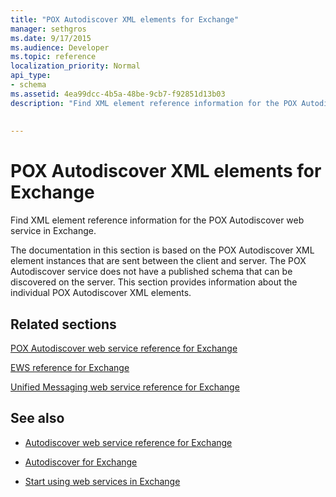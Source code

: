 ```yaml
---
title: "POX Autodiscover XML elements for Exchange"
manager: sethgros
ms.date: 9/17/2015
ms.audience: Developer
ms.topic: reference
localization_priority: Normal
api_type:
- schema
ms.assetid: 4ea99dcc-4b5a-48be-9cb7-f92851d13b03
description: "Find XML element reference information for the POX Autodiscover web service in Exchange."
 
 
---
```


# POX Autodiscover XML elements for Exchange

Find XML element reference information for the POX Autodiscover web service in Exchange.
  
The documentation in this section is based on the POX Autodiscover XML element instances that are sent between the client and server. The POX Autodiscover service does not have a published schema that can be discovered on the server. This section provides information about the individual POX Autodiscover XML elements.
  
## Related sections
<a name="bk_RelatedSections"> </a>

[POX Autodiscover web service reference for Exchange](pox-autodiscover-web-service-reference-for-exchange.md)
  
[EWS reference for Exchange](ews-reference-for-exchange.md)
  
[Unified Messaging web service reference for Exchange](unified-messaging-web-service-reference-for-exchange.md)
  
## See also
<a name="bk_addresources"> </a>

- [Autodiscover web service reference for Exchange](autodiscover-web-service-reference-for-exchange.md)
    
- [Autodiscover for Exchange](http://msdn.microsoft.com/library/da0f9402-4e35-42c7-a15e-1e9e4e966e8b%28Office.15%29.aspx)
    
- [Start using web services in Exchange](http://msdn.microsoft.com/library/e1b07a92-0595-4bf1-bd6b-c07e66a8c923%28Office.15%29.aspx)
    

